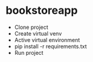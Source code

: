# bookstoreapp
* Clone project
* Create virtual venv
* Active virtual environment
* pip install -r requirements.txt
* Run project
